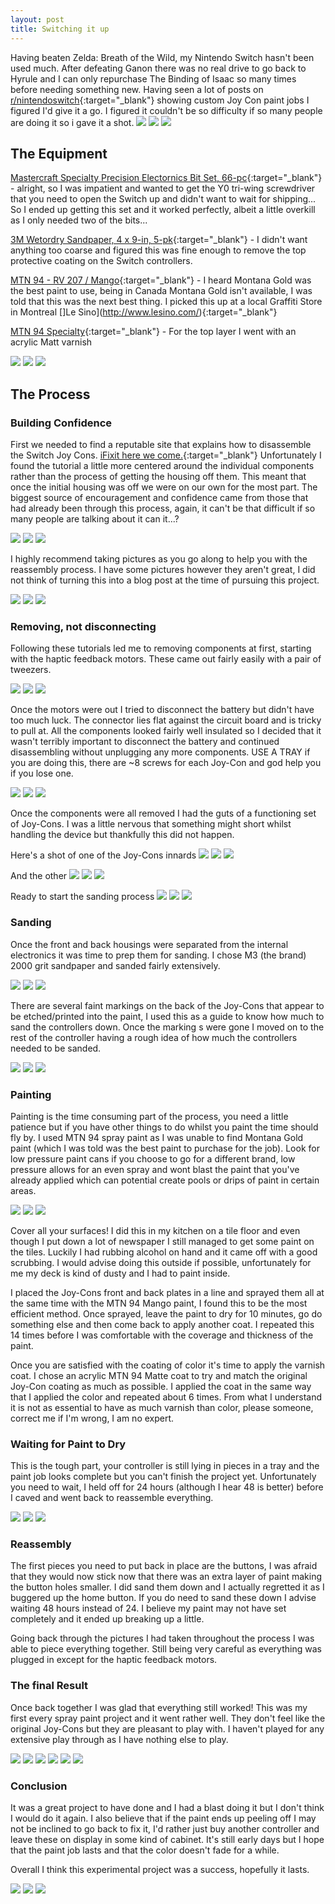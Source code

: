 ```yaml
---
layout: post
title: Switching it up
---
```

Having beaten Zelda: Breath of the Wild, my Nintendo Switch hasn't been used much. After defeating Ganon there was no real drive to go back to Hyrule and I can only repurchase The Binding of Isaac so many times before needing something new. Having seen a lot of posts on [r/nintendoswitch](http://reddit.com/r/nintendoswitch){:target="_blank"} showing custom Joy Con paint jobs I figured I'd give it a go. I figured it couldn't be so difficulty if so many people are doing it so i gave it a shot.
<img class="img-large" src="https://s3.amazonaws.com/peasnrice-images/flat-2048.jpg">
<img class="img-medium" src="https://s3.amazonaws.com/peasnrice-images/flat-1024.jpg">
<img class="img-small" src="https://s3.amazonaws.com/peasnrice-images/flat-640.jpg">

## The Equipment
[Mastercraft Specialty Precision Electornics Bit Set, 66-pc](http://www.canadiantire.ca/en/pdp/mastercraft-specialty-precision-electronics-bit-set-66-pc-0573624p.html){:target="_blank"} - alright, so I was impatient and wanted to get the Y0 tri-wing screwdriver that you need to open the Switch up and didn't want to wait for shipping... So I ended up getting this set and it worked perfectly, albeit a little overkill as I only needed two of the bits...

[3M Wetordry Sandpaper, 4 x 9-in, 5-pk](http://www.canadiantire.ca/en/pdp/3m-wetordry-sandpaper-4-x-9-in-5-pk-0475844p.html#srp){:target="_blank"} - I didn't want anything too coarse and figured this was fine enough to remove the top protective coating on the Switch controllers. 

[MTN 94 - RV 207 / Mango](http://www.mtncolors.com/product/mtn-94/){:target="_blank"} - I heard Montana Gold was the best paint to use, being in Canada Montana Gold isn't available, I was told that this was the next best thing. I picked this up at a local Graffiti Store in Montreal []Le Sino](http://www.lesino.com/){:target="_blank"}

[MTN 94 Specialty](http://www.montanacolors.com/webapp/spray?id=564){:target="_blank"} - For the top layer I went with an acrylic Matt varnish

<img class="img-large" src="https://s3.amazonaws.com/peasnrice-images/getting-started-2048.jpg">
<img class="img-medium" src="https://s3.amazonaws.com/peasnrice-images/getting-started-1024.jpg">
<img class="img-small" src="https://s3.amazonaws.com/peasnrice-images/getting-started-640.jpg">

## The Process
### Building Confidence
First we needed to find a reputable site that explains how to disassemble the Switch Joy Cons. [iFixit here we come.](https://www.ifixit.com/Teardown/Nintendo+Switch+Teardown/78263){:target="_blank"} Unfortunately I found the tutorial a little more centered around the individual components rather than the process of getting the housing off them. This meant that once the initial housing was off we were on our own for the most part. The biggest source of encouragement and confidence came from those that had already been through this process, again, it can't be that difficult if so many people are talking about it can it...? 

<img class="img-large" src="https://s3.amazonaws.com/peasnrice-images/first-screw-2048.jpg">
<img class="img-medium" src="https://s3.amazonaws.com/peasnrice-images/first-screw-1024.jpg">
<img class="img-small" src="https://s3.amazonaws.com/peasnrice-images/first-screw-640.jpg">

I highly recommend taking pictures as you go along to help you with the reassembly process. I have some pictures however they aren't great, I did not think of turning this into a blog post at the time of pursuing this project.

<img class="img-large" src="https://s3.amazonaws.com/peasnrice-images/joy-con-opened-2048.jpg">
<img class="img-medium" src="https://s3.amazonaws.com/peasnrice-images/joy-con-opened-1024.jpg">
<img class="img-small" src="https://s3.amazonaws.com/peasnrice-images/joy-con-opened-640.jpg">

### Removing, not disconnecting
Following these tutorials led me to removing components at first, starting with the haptic feedback motors. These came out fairly easily with a pair of tweezers. 

<img class="img-large" src="https://s3.amazonaws.com/peasnrice-images/removing-battery-2048.jpg">
<img class="img-medium" src="https://s3.amazonaws.com/peasnrice-images/removing-battery-1024.jpg">
<img class="img-small" src="https://s3.amazonaws.com/peasnrice-images/removing-battery-640.jpg">

Once the motors were out I tried to disconnect the battery but didn't have too much luck. The connector lies flat against the circuit board and is tricky to pull at. All the components looked fairly well insulated so I decided that it wasn't terribly important to disconnect the battery and continued disassembling without unplugging any more components. USE A TRAY if you are doing this, there are ~8 screws for each Joy-Con and god help you if you lose one. 

<img class="img-large" src="https://s3.amazonaws.com/peasnrice-images/battery-removed-2048.jpg">
<img class="img-medium" src="https://s3.amazonaws.com/peasnrice-images/battery-removed-1024.jpg">
<img class="img-small" src="https://s3.amazonaws.com/peasnrice-images/battery-removed-640.jpg">

Once the components were all removed I had the guts of a functioning set of Joy-Cons. I was a little nervous that something might short whilst handling the device but thankfully this did not happen.

Here's a shot of one of the Joy-Cons innards
<img class="img-large" src="https://s3.amazonaws.com/peasnrice-images/dissassembled-1-2048.jpg">
<img class="img-medium" src="https://s3.amazonaws.com/peasnrice-images/dissassembled-1-1024.jpg">
<img class="img-small" src="https://s3.amazonaws.com/peasnrice-images/dissassembled-1-640.jpg">

And the other
<img class="img-large" src="https://s3.amazonaws.com/peasnrice-images/dissassembled-2-2048.jpg">
<img class="img-medium" src="https://s3.amazonaws.com/peasnrice-images/dissassembled-2-1024.jpg">
<img class="img-small" src="https://s3.amazonaws.com/peasnrice-images/dissassembled-2-640.jpg">

Ready to start the sanding process
<img class="img-large" src="https://s3.amazonaws.com/peasnrice-images/disassembled-ready-to-sand-2048.jpg">
<img class="img-medium" src="https://s3.amazonaws.com/peasnrice-images/disassembled-ready-to-sand-1024.jpg">
<img class="img-small" src="https://s3.amazonaws.com/peasnrice-images/disassembled-ready-to-sand-640.jpg">

### Sanding
Once the front and back housings were separated from the internal electronics it was time to prep them for sanding. I chose M3 (the brand) 2000 grit sandpaper and sanded fairly extensively. 

<img class="img-large" src="https://s3.amazonaws.com/peasnrice-images/sandpaper-2048.jpg">
<img class="img-medium" src="https://s3.amazonaws.com/peasnrice-images/sandpaper-1024.jpg">
<img class="img-small" src="https://s3.amazonaws.com/peasnrice-images/sandpaper-640.jpg">

There are several faint markings on the back of the Joy-Cons that appear to be etched/printed into the paint, I used this as a guide to know how much to sand the controllers down. Once the marking s were gone I moved on to the rest of the controller having a rough idea of how much the controllers needed to be sanded.

<img class="img-large" src="https://s3.amazonaws.com/peasnrice-images/sanded-2048.jpg">
<img class="img-medium" src="https://s3.amazonaws.com/peasnrice-images/sanded-1024.jpg">
<img class="img-small" src="https://s3.amazonaws.com/peasnrice-images/sanded-640.jpg">

### Painting
Painting is the time consuming part of the process, you need a little patience but if you have other things to do whilst you paint the time should fly by. I used MTN 94 spray paint as I was unable to find Montana Gold paint (which I was told was the best paint to purchase for the job). Look for low pressure paint cans if you choose to go for a different brand, low pressure allows for an even spray and wont blast the paint that you've already applied which can potential create pools or drips of paint in certain areas. 

<img class="img-large" src="https://s3.amazonaws.com/peasnrice-images/painting-2048.jpg">
<img class="img-medium" src="https://s3.amazonaws.com/peasnrice-images/painting-1024.jpg">
<img class="img-small" src="https://s3.amazonaws.com/peasnrice-images/painting-640.jpg">

Cover all your surfaces! I did this in my kitchen on a tile floor and even though I put down a lot of newspaper I still managed to get some paint on the tiles. Luckily I had rubbing alcohol on hand and it came off with a good scrubbing. I would advise doing this outside if possible, unfortunately for me my deck is kind of dusty and I had to paint inside.

I placed the Joy-Cons front and back plates in a line and sprayed them all at the same time with the MTN 94 Mango paint, I found this to be the most efficient method. Once sprayed, leave the paint to dry for 10 minutes, go do something else and then come back to apply another coat. I repeated this 14 times before I was comfortable with the coverage and thickness of the paint.

Once you are satisfied with the coating of color it's time to apply the varnish coat. I chose an acrylic MTN 94 Matte coat to try and match the original Joy-Con coating as much as possible. I applied the coat in the same way that I applied the color and repeated about 6 times. From what I understand it is not as essential to have as much varnish than color, please someone, correct me if I'm wrong, I am no expert.

### Waiting for Paint to Dry
This is the tough part, your controller is still lying in pieces in a tray and the paint job looks complete but you can't finish the project yet. Unfortunately you need to wait, I held off for 24 hours (although I hear 48 is better) before I caved and went back to reassemble everything. 

<img class="img-large" src="https://s3.amazonaws.com/peasnrice-images/drying-2048.jpg">
<img class="img-medium" src="https://s3.amazonaws.com/peasnrice-images/drying-1024.jpg">
<img class="img-small" src="https://s3.amazonaws.com/peasnrice-images/drying-640.jpg">

### Reassembly
The first pieces you need to put back in place are the buttons, I was afraid that they would now stick now that there was an extra layer of paint making the button holes smaller. I did sand them down and I actually regretted it as I buggered up the home button. If you do need to sand these down I advise waiting 48 hours instead of 24. I believe my paint may not have set completely and it ended up breaking up a little. 

Going back through the pictures I had taken throughout the process I was able to piece everything together. Still being very careful as everything was plugged in except for the haptic feedback motors.

### The final Result
Once back together I was glad that everything still worked! This was my first every spray paint project and it went rather well. They don't feel like the original Joy-Cons but they are pleasant to play with. I haven't played for any extensive play through as I have nothing else to play.

<img class="img-large" src="https://s3.amazonaws.com/peasnrice-images/left-2048.jpg">
<img class="img-medium" src="https://s3.amazonaws.com/peasnrice-images/left-1024.jpg">
<img class="img-small" src="https://s3.amazonaws.com/peasnrice-images/left-640.jpg">

<img class="img-large" src="https://s3.amazonaws.com/peasnrice-images/right-2048.jpg">
<img class="img-medium" src="https://s3.amazonaws.com/peasnrice-images/right-1024.jpg">
<img class="img-small" src="https://s3.amazonaws.com/peasnrice-images/right-640.jpg">

### Conclusion
It was a great project to have done and I had a blast doing it but I don't think I would do it again. I also believe that if the paint ends up peeling off I may not be inclined to go back to fix it, I'd rather just buy another controller and leave these on display in some kind of cabinet. It's still early days but I hope that the paint job lasts and that the color doesn't fade for a while. 

Overall I think this experimental project was a success, hopefully it lasts. 

<img class="img-large" src="https://s3.amazonaws.com/peasnrice-images/docked-2048.jpg">
<img class="img-medium" src="https://s3.amazonaws.com/peasnrice-images/docked-1024.jpg">
<img class="img-small" src="https://s3.amazonaws.com/peasnrice-images/docked-640.jpg">